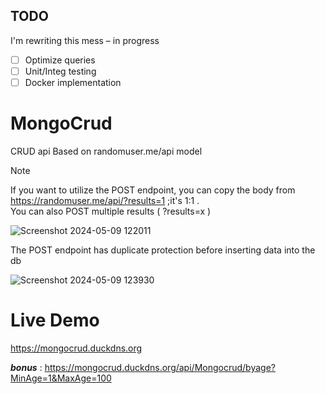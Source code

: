 ## TODO
I'm rewriting this mess – in progress
- [ ] Optimize queries
- [ ] Unit/Integ testing
- [ ] Docker implementation

# MongoCrud
CRUD api Based on randomuser.me/api model

> [!NOTE]
> If you want to utilize the POST endpoint, you can copy the body from https://randomuser.me/api/?results=1 ;it's 1:1 .  
> You can also POST multiple results ( ?results=x )
> 
> ![Screenshot 2024-05-09 122011](https://github.com/SognoLucido/MongoCRUD-api/assets/123832236/bdea874a-3297-4a9f-b274-3b30deec3ecb)

The POST endpoint has duplicate protection before inserting data into the db


![Screenshot 2024-05-09 123930](https://github.com/SognoLucido/MongoCRUD-api/assets/123832236/7a0b9ca9-1a7d-4e54-a69c-9992dfc20657)

# Live Demo

https://mongocrud.duckdns.org

***bonus*** : https://mongocrud.duckdns.org/api/Mongocrud/byage?MinAge=1&MaxAge=100
